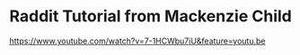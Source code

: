 # Raddit Tutorial from Mackenzie Child

https://www.youtube.com/watch?v=7-1HCWbu7iU&feature=youtu.be